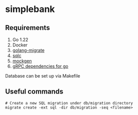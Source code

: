 # simplebank

## Requirements

1. Go 1.22
2. Docker
3. [golang-migrate](https://github.com/golang-migrate/migrate)
4. [sqlc](https://github.com/sqlc-dev/sqlc)
5. [mockgen](https://github.com/uber-go/mock)
6. [gRPC dependencies for go](https://grpc.io/docs/languages/go/quickstart/)

Database can be set up via Makefile

## Useful commands

```shell
# Create a new SQL migration under db/migration directory 
migrate create -ext sql -dir db/migration -seq <filename>
```